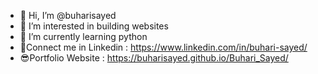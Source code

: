 - 👋 Hi, I’m @buharisayed
- 👀 I’m interested in building websites
- 🌱 I’m currently learning python
- 🤝Connect me in Linkedin : https://www.linkedin.com/in/buhari-sayed/
- 😎Portfolio Website : https://buharisayed.github.io/Buhari_Sayed/


<!---
buharisayed/buharisayed is a ✨ special ✨ repository because its `README.md` (this file) appears on your GitHub profile.
You can click the Preview link to take a look at your changes.
--->
